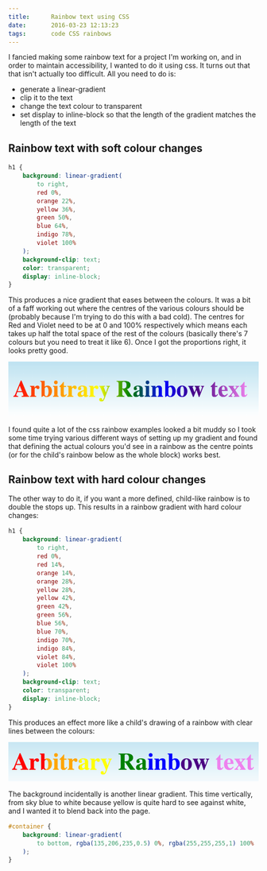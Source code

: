```yaml
---
title:      Rainbow text using CSS
date:       2016-03-23 12:13:23
tags:       code CSS rainbows
---
```


I fancied making some rainbow text for a project I'm working on, and in order to maintain accessibility, I wanted to do it using css. It turns out that that isn't actually too difficult. All you need to do is:

* generate a linear-gradient
* clip it to the text
* change the text colour to transparent
* set display to inline-block so that the length of the gradient matches the length of the text

## Rainbow text with soft colour changes

```css
h1 {
    background: linear-gradient(
        to right,
        red 0%,
        orange 22%,
        yellow 36%,
        green 50%,
        blue 64%,
        indigo 78%,
        violet 100%
    );
    background-clip: text;
    color: transparent;
    display: inline-block;
}
```

This produces a nice gradient that eases between the colours. It was a bit of a faff working out where the centres of the various colours should be (probably because I'm trying to do this with a bad cold). The centres for Red and Violet need to be at 0 and 100% respectively which means each takes up half the total space of the rest of the colours (basically there's 7 colours but you need to treat it like 6). Once I got the proportions right, it looks pretty good.

![example of rainbow text using centre stops](/assets/2016-03-23-soft-rainbow.png)

I found quite a lot of the css rainbow examples looked a bit muddy so I took some time trying various different ways of setting up my gradient and found that defining the actual colours you'd see in a rainbow as the centre points (or for the child's rainbow below as the whole block) works best.

## Rainbow text with hard colour changes

The other way to do it, if you want a more defined, child-like rainbow is to double the stops up. This results in a rainbow gradient with hard colour changes:

```css
h1 {
    background: linear-gradient(
        to right,
        red 0%,
        red 14%,
        orange 14%,
        orange 28%,
        yellow 28%,
        yellow 42%,
        green 42%,
        green 56%,
        blue 56%,
        blue 70%,
        indigo 70%,
        indigo 84%,
        violet 84%,
        violet 100%
    );
    background-clip: text;
    color: transparent;
    display: inline-block;
}
```

This produces an effect more like a child's drawing of a rainbow with clear lines between the colours:

![example of rainbow text using hard stops](/assets/2016-03-23-hard-rainbow.png)

The background incidentally is another linear gradient. This time vertically, from sky blue to white because yellow is quite hard to see against white, and I wanted it to blend back into the page.

```css
#container {
    background: linear-gradient(
        to bottom, rgba(135,206,235,0.5) 0%, rgba(255,255,255,1) 100%
    );
}
```
